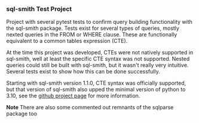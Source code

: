 ### sql-smith Test Project
Project with several pytest tests to confirm query building functionality with the sql-smith package. Tests exist for 
several types of queries, mostly nexted queries in the FROM or WHERE clause. These are functionally equivalent to a common 
tables expression (CTE). 

At the time this project was developed, CTEs were not natively supported in sql-smith, well at least the specific CTE syntax 
was not supported. Nested queries could still be built with sql-smith, but it wasn't really very intuitive. Several tests 
exist to show how this can be done successfully. 

Starting with sql-smith version 1.1.0, CTE syntax was officially supported, but that version of sql-smith also upped the 
minimal version of python to 3.10, see the [github project page](https://github.com/fbraem/sql-smith) for more information.

**Note** There are also some commented out remnants of the sqlparse package too
